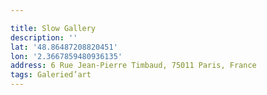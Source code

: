 ```yaml
---

title: Slow Gallery
description: ''
lat: '48.86487208820451'
lon: '2.3667859480936135'
address: 6 Rue Jean-Pierre Timbaud, 75011 Paris, France
tags: Galeried’art
---
```

